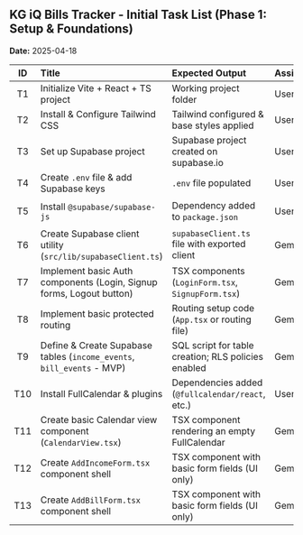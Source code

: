 ## KG iQ Bills Tracker - Initial Task List (Phase 1: Setup & Foundations)

**Date:** 2025-04-18

| ID  | Title                                                                    | Expected Output                                     | Assignee    | Status   | Notes                                      |
| :-: | :----------------------------------------------------------------------- | :-------------------------------------------------- | :---------- | :------- | :----------------------------------------- |
| T1  | Initialize Vite + React + TS project | Working project folder | User | ~~Done~~ | Confirmed via output & screenshot |                        |
| T2  | Install & Configure Tailwind CSS                                         | Tailwind configured & base styles applied           | User        | To Do    | Follow README setup                        |
| T3  | Set up Supabase project                                                  | Supabase project created on supabase.io             | User        | To Do    | Get URL and Anon Key                       |
| T4  | Create `.env` file & add Supabase keys                                   | `.env` file populated                               | User        | To Do    | Follow README setup                        |
| T5  | Install `@supabase/supabase-js`                                          | Dependency added to `package.json`                  | User        | To Do    | `npm install @supabase/supabase-js`        |
| T6  | Create Supabase client utility (`src/lib/supabaseClient.ts`)             | `supabaseClient.ts` file with exported client       | Gemster     | To Do    | I can provide this code snippet.         |
| T7  | Implement basic Auth components (Login, Signup forms, Logout button)     | TSX components (`LoginForm.tsx`, `SignupForm.tsx`)  | Gemster     | To Do    | UI + basic Supabase auth calls.          |
| T8  | Implement basic protected routing                                        | Routing setup code (`App.tsx` or routing file)      | Gemster     | To Do    | Use React Router; redirect if not logged in. |
| T9  | Define & Create Supabase tables (`income_events`, `bill_events` - MVP) | SQL script for table creation; RLS policies enabled | Gemster     | To Do    | Focus on non-recurring fields for MVP.     |
| T10 | Install FullCalendar & plugins                                         | Dependencies added (`@fullcalendar/react`, etc.)    | User        | To Do    | `npm install ...`                          |
| T11 | Create basic Calendar view component (`CalendarView.tsx`)                | TSX component rendering an empty FullCalendar       | Gemster     | To Do    | Initial setup, no event data yet.        |
| T12 | Create `AddIncomeForm.tsx` component shell                             | TSX component with basic form fields (UI only)      | Gemster     | To Do    | Source, Date, Amount inputs.             |
| T13 | Create `AddBillForm.tsx` component shell                               | TSX component with basic form fields (UI only)      | Gemster     | To Do    | Payee, Date, Amount inputs.              |